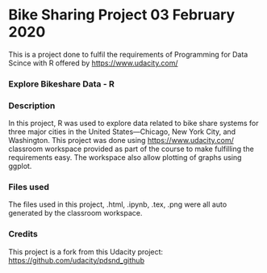 # Bike Sharing Project 03 February 2020

This is a project done to fulfil the requirements of Programming for Data Scince with R offered by https://www.udacity.com/


### Explore Bikeshare Data - R


### Description
In this project, R was used to explore data related to bike share systems for three major cities in the United States—Chicago, New York City, and Washington. 
This project was done using https://www.udacity.com/ classroom workspace provided as part of the course to make fulfilling the requirements easy.
The workspace also allow plotting of graphs using ggplot.

### Files used
The files used in this project, .html, .ipynb, .tex, .png were all auto generated by the classroom workspace.

### Credits
This project is a fork from this Udacity project: https://github.com/udacity/pdsnd_github

